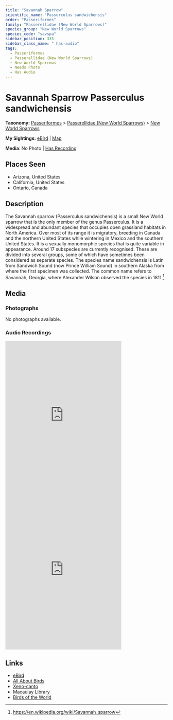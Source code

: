 ```yaml
---
title: "Savannah Sparrow"
scientific_name: "Passerculus sandwichensis"
order: "Passeriformes"
family: "Passerellidae (New World Sparrows)"
species_group: "New World Sparrows"
species_code: "savspa"
sidebar_position: 335
sidebar_class_name: " has-audio"
tags: 
  - Passeriformes
  - Passerellidae (New World Sparrows)
  - New World Sparrows
  - Needs Photo
  - Has Audio
---
```


# Savannah Sparrow <span className='sci_name'>Passerculus sandwichensis</span>

**Taxonomy:** [Passeriformes](/tags/passeriformes) > [Passerellidae (New World Sparrows)](/tags/passerellidae-new-world-sparrows) > [New World Sparrows](/tags/new-world-sparrows)

**My Sightings:** [eBird](https://ebird.org/lifelist?r=world&time=life&spp=savspa) | [Map](/map?species_code=savspa)

**Media**: No Photo | [Has Recording](https://media.ebird.org/catalog?userId=USER4436073&taxonCode=savspa&mediaType=audio&view=grid)

## Places Seen

* Arizona, United States
* California, United States
* Ontario, Canada

## Description
The Savannah sparrow (Passerculus sandwichensis) is a small New World sparrow that is the only member of the genus Passerculus. It is a widespread and abundant species that occupies open grassland habitats in North America.
Over most of its range it is migratory, breeding in Canada and the northern United States while wintering in Mexico and the southern United States. It is a sexually monomorphic species that is quite variable in appearance. Around 17 subspecies are currently recognised. These are divided into several groups, some of which have sometimes been considered as separate species.
The species name sandwichensis is Latin from Sandwich Sound (now Prince William Sound) in southern Alaska from where the first specimen was collected. The common name refers to Savannah, Georgia, where Alexander Wilson observed the species in 1811.[^1]

[^1]: https://en.wikipedia.org/wiki/Savannah_sparrow

## Media
### Photographs
No photographs available.

### Audio Recordings
<iframe src="https://macaulaylibrary.org/asset/626684620/embed" width="360" height="480" frameborder="0" allowfullscreen></iframe>
<iframe src="https://macaulaylibrary.org/asset/626915529/embed" width="360" height="480" frameborder="0" allowfullscreen></iframe>

## Links
* [eBird](https://ebird.org/species/savspa) 
* [All About Birds](https://www.allaboutbirds.org/guide/savspa) 
* [Xeno-canto](https://www.xeno-canto.org/species/passerculus-sandwichensis) 
* [Macaulay Library](https://search.macaulaylibrary.org/catalog?taxonCode=savspa&sort=rating_rank_desc)
* [Birds of the World](https://birdsoftheworld.org/bow/species/savspa)

